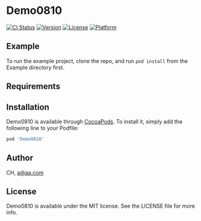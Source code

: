 # Demo0810

[![CI Status](https://img.shields.io/travis/CH/Demo0810.svg?style=flat)](https://travis-ci.org/CH/Demo0810)
[![Version](https://img.shields.io/cocoapods/v/Demo0810.svg?style=flat)](https://cocoapods.org/pods/Demo0810)
[![License](https://img.shields.io/cocoapods/l/Demo0810.svg?style=flat)](https://cocoapods.org/pods/Demo0810)
[![Platform](https://img.shields.io/cocoapods/p/Demo0810.svg?style=flat)](https://cocoapods.org/pods/Demo0810)

## Example

To run the example project, clone the repo, and run `pod install` from the Example directory first.

## Requirements

## Installation

Demo0810 is available through [CocoaPods](https://cocoapods.org). To install
it, simply add the following line to your Podfile:

```ruby
pod 'Demo0810'
```

## Author

CH, a@aa.com

## License

Demo0810 is available under the MIT license. See the LICENSE file for more info.
